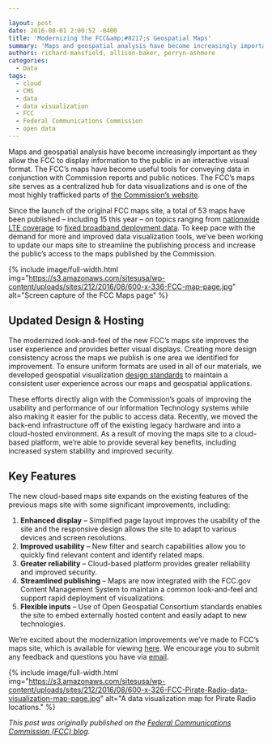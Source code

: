 ```yaml
---

layout: post
date: 2016-08-01 2:00:52 -0400
title: 'Modernizing the FCC&amp;#8217;s Geospatial Maps'
summary: 'Maps and geospatial analysis have become increasingly important as they allow the FCC to display information to the public in an interactive visual format. The FCC&rsquo;s maps have become useful tools for conveying data in conjunction with Commission reports and public notices. The FCC&rsquo;s maps site serves as a centralized hub for data visualizations and'
authors: richard-mansfield, allison-baker, perryn-ashmore
categories:
  - Data
tags:
  - cloud
  - CMS
  - data
  - data visualization
  - FCC
  - Federal Communications Commission
  - open data
---
```


Maps and geospatial analysis have become increasingly important as they allow the FCC to display information to the public in an interactive visual format. The FCC’s maps have become useful tools for conveying data in conjunction with Commission reports and public notices. The FCC’s maps site serves as a centralized hub for data visualizations and is one of the most highly trafficked parts of [the Commission’s website](https://www.fcc.gov/).

Since the launch of the original FCC maps site, a total of 53 maps have been published – including 15 this year – on topics ranging from [nationwide LTE coverage](https://www.fcc.gov/reports-research/maps/nationwide-lte-coverage-july-2015) to [fixed broadband deployment data](https://www.fcc.gov/reports-research/maps/bpr-2016-fixed-25mbps-3mbps-deployment). To keep pace with the demand for more and improved data visualization tools, we’ve been working to update our maps site to streamline the publishing process and increase the public’s access to the maps published by the Commission.


{% include image/full-width.html img="https://s3.amazonaws.com/sitesusa/wp-content/uploads/sites/212/2016/08/600-x-336-FCC-map-page.jpg" alt="Screen capture of the FCC Maps page" %}

## Updated Design & Hosting

The modernized look-and-feel of the new FCC’s maps site improves the user experience and provides better visual displays. Creating more design consistency across the maps we publish is one area we identified for improvement. To ensure uniform formats are used in all of our materials, we developed geospatial visualization [design standards](http://fcc.github.io/design-standards/) to maintain a consistent user experience across our maps and geospatial applications.

These efforts directly align with the Commission’s goals of improving the usability and performance of our Information Technology systems while also making it easier for the public to access data. Recently, we moved the back-end infrastructure off of the existing legacy hardware and into a cloud-hosted environment. As a result of moving the maps site to a cloud-based platform, we’re able to provide several key benefits, including increased system stability and improved security.

## Key Features

The new cloud-based maps site expands on the existing features of the previous maps site with some significant improvements, including:

  1. **Enhanced display** &#8211; Simplified page layout improves the usability of the site and the responsive design allows the site to adapt to various devices and screen resolutions.
  2. **Improved usability** &#8211; New filter and search capabilities allow you to quickly find relevant content and identify related maps.
  3. **Greater reliability** – Cloud-based platform provides greater reliability and improved security.
  4. **Streamlined publishing** &#8211; Maps are now integrated with the FCC.gov Content Management System to maintain a common look-and-feel and support rapid deployment of visualizations.
  5. **Flexible inputs** &#8211; Use of Open Geospatial Consortium standards enables the site to embed externally hosted content and easily adapt to new technologies.

We’re excited about the modernization improvements we’ve made to FCC’s maps site, which is available for viewing [here](https://www.fcc.gov/reports-research/maps). We encourage you to submit any feedback and questions you have via [email](mailto:maps@fcc.gov).


{% include image/full-width.html img="https://s3.amazonaws.com/sitesusa/wp-content/uploads/sites/212/2016/08/600-x-326-FCC-Pirate-Radio-data-visualization-map-page.jpg" alt="A data visualization map for Pirate Radio locations." %}

_This post was originally published on the [Federal Communications Commission (FCC) blog](https://www.fcc.gov/news-events/blog)._